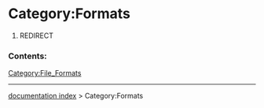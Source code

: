 # Category:Formats
1.  REDIRECT

### Contents:

[Category:File\_Formats](Category:File_Formats.md)

---
[documentation index](../README.md) > Category:Formats
